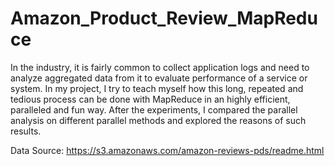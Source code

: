 # Amazon_Product_Review_MapReduce

In the industry, it is fairly common to collect application logs and need to analyze aggregated data from it to evaluate performance of a service or system. In my project, I try to teach myself how this long, repeated and tedious process can be done with MapReduce in an highly efficient, paralleled and fun way. After the experiments, I compared the parallel analysis on different parallel methods and explored the reasons of such results.

Data Source:
https://s3.amazonaws.com/amazon-reviews-pds/readme.html
